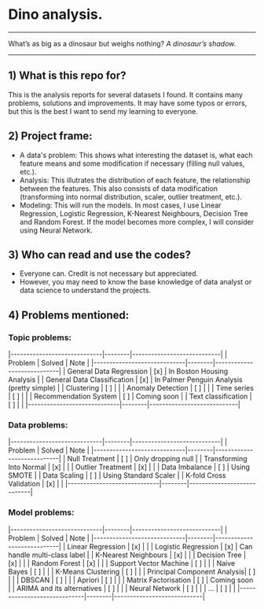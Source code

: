 # Dino analysis.

___

What’s as big as a dinosaur but weighs nothing?
*A dinosaur’s shadow.*

___

## 1) What is this repo for?

This is the analysis reports for several datasets I found. It contains many problems, solutions and improvements. It may have some typos or errors, but this is the best I want to send my learning to everyone.

## 2) Project frame:

- A data's problem: This shows what interesting the dataset is, what each feature means and some modification if necessary (filling null values, etc.).
- Analysis: This illutrates the distribution of each feature, the relationship between the features. This also consists of data modification (transforming into normal distribution, scaler, outlier treatment, etc.).
- Modeling: This will run the models. In most cases, I use Linear Regression, Logistic Regression, K-Nearest Neighbours, Decision Tree and Random Forest. If the model becomes more complex, I will consider using Neural Network.

## 3) Who can read and use the codes?

- Everyone can. Credit is not necessary but appreciated.
- However, you may need to know the base knowledge of data analyst or data science to understand the projects.

## 4) Problems mentioned:

### Topic problems:
|-----------------------------|--------|----------------------------|
| Problem                     | Solved | Note                       |
|-----------------------------|--------|----------------------------|
| General Data Regression     | [x]    | In Boston Housing Analysis |
| General Data Classification | [x]    | In Palmer Penguin Analysis (pretty simple) |
| Clustering                  | [ ]    |                            |
| Anomaly Detection           | [ ]    |                            |
| Time series                 | [ ]    |                            |
| Recommendation System       | [ ]    | Coming soon                |
| Text classification         | [ ]    |                            |
|-----------------------------|--------|----------------------------|

### Data problems:
|-----------------------------|--------|----------------------------|
| Problem                     | Solved | Note                       |
|-----------------------------|--------|----------------------------|
| Null Treatment              | [ ]    | Only dropping null         |
| Transforming Into Normal    | [x]    |                            |
| Outlier Treatment           | [x]    |                            |
| Data Imbalance              | [ ]    | Using SMOTE                |
| Data Scaling                | [ ]    | Using Standard Scaler      |
| K-fold Cross Validation     | [x]    |                            |
|-----------------------------|--------|----------------------------|

### Model problems:
|-----------------------------|--------|----------------------------|
| Problem                     | Solved | Note                       |
|-----------------------------|--------|----------------------------|
| Linear Regression           | [x]    |                            |
| Logistic Regression         | [x]    | Can handle multi-class label |
| K-Nearest Neighbours        | [x]    |                            |
| Decision Tree               | [x]    |                            |
| Random Forest               | [x]    |                            |
| Support Vector Machine      | [ ]    |                            |
| Naive Bayes                 | [ ]    |                            |
| K-Means Clustering          | [ ]    |                            |
| Principal Component Analysis| [ ]    |                            |
| DBSCAN                      | [ ]    |                            |
| Apriori                     | [ ]    |                            |
| Matrix Factorisation        | [ ]    | Coming soon                |
| ARIMA and its alternatives  | [ ]    |                            |
| Neural Network              | [ ]    |                            |
| ...                         | [ ]    |                            |
|-----------------------------|--------|----------------------------|



